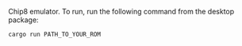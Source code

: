 Chip8 emulator.
To run, run the following command from the desktop package:

```rust
cargo run PATH_TO_YOUR_ROM
```
